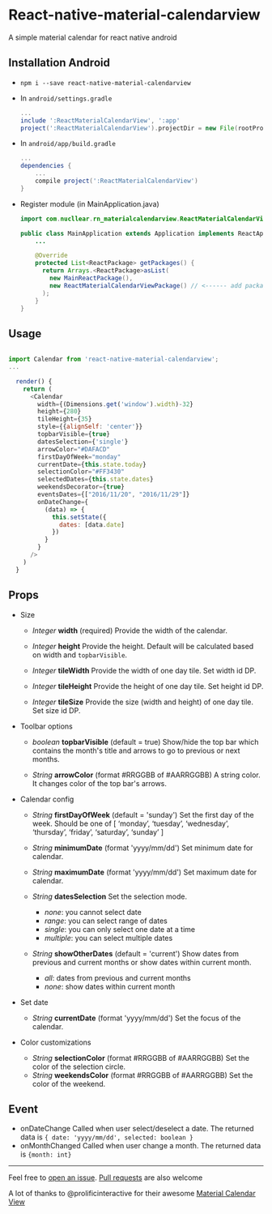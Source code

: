 # React-native-material-calendarview

A simple material calendar for react native android

## Installation Android
- `npm i --save react-native-material-calendarview`

- In `android/settings.gradle`

    ```gradle
    ...
    include ':ReactMaterialCalendarView', ':app'
    project(':ReactMaterialCalendarView').projectDir = new File(rootProject.projectDir, '../node_modules/react-native-material-calendarview/app')
    ```

- In `android/app/build.gradle`

    ```gradle
    ...
    dependencies {
        ...
        compile project(':ReactMaterialCalendarView')
    }
    ```

- Register module (in MainApplication.java)

    ```java
    import com.nucllear.rn_materialcalendarview.ReactMaterialCalendarViewPackage; // <----- import package

    public class MainApplication extends Application implements ReactApplication {
        ...

        @Override
        protected List<ReactPackage> getPackages() {
          return Arrays.<ReactPackage>asList(
            new MainReactPackage(),
            new ReactMaterialCalendarViewPackage() // <------ add package here
          );
        }
    }
    ```

## Usage

```js

import Calendar from 'react-native-material-calendarview';
...

  render() {
    return (
      <Calendar
        width={(Dimensions.get('window').width)-32}
        height={280}
        tileHeight={35}
        style={{alignSelf: 'center'}}
        topbarVisible={true}
        datesSelection={'single'}
        arrowColor="#DAFACD"
        firstDayOfWeek="monday"
        currentDate={this.state.today}
        selectionColor="#FF3430"
        selectedDates={this.state.dates}
        weekendsDecorator={true}
        eventsDates={["2016/11/20", "2016/11/29"]}
        onDateChange={
          (data) => {
            this.setState({
              dates: [data.date]
            })
          }
        }
      />
    )
  }
```

## Props

* Size
  - *Integer* **width** (required)
  Provide the width of the calendar.

  - *Integer* **height**
  Provide the height. Default will be calculated based on width and ```topbarVisible```.

  - *Integer* **tileWidth**
  Provide the width of one day tile. Set width id DP.

  - *Integer* **tileHeight**
  Provide the height of one day tile. Set height id DP.

  - *Integer* **tileSize**
  Provide the size (width and height) of one day tile. Set size id DP.

* Toolbar options
  - *boolean* **topbarVisible** (default = true)
  Show/hide the top bar which contains the month's title and arrows to go to previous or next months.
  
  - *String* **arrowColor** (format #RRGGBB of #AARRGGBB)
  A string color. It changes color of the top bar's arrows.

* Calendar config
  - *String* **firstDayOfWeek** (default = 'sunday')
  Set the first day of the week.
  Should be one of [ ‘monday’, ‘tuesday’, ‘wednesday’, ‘thursday’, ‘friday’, ‘saturday’, ‘sunday’ ]
  
  - *String* **minimumDate** (format 'yyyy/mm/dd')
  Set minimum date for calendar.
  
  - *String* **maximumDate** (format 'yyyy/mm/dd')
  Set maximum date for calendar.
  
  - *String* **datesSelection**
  Set the selection mode.
      - *none*: you cannot select date
      - *range*: you can select range of dates
      - *single*: you can only select one date at a time
      - *multiple*: you can select multiple dates
  
  - *String* **showOtherDates** (default = 'current')
  Show dates from previous and current months or show dates within current month.
      - *all*: dates from previous and current months
      - *none*: show dates within current month

* Set date
  - *String* **currentDate** (format 'yyyy/mm/dd')
  Set the focus of the calendar.
  
* Color customizations
  - *String* **selectionColor** (format #RRGGBB of #AARRGGBB)
  Set the color of the selection circle.
  - *String* **weekendsColor** (format #RRGGBB of #AARRGGBB)
  Set the color of the weekend.

## Event

- onDateChange
Called when user select/deselect a date. The returned data is
```{ date: 'yyyy/mm/dd', selected: boolean }```
- onMonthChanged
Called when user change a month. The returned data is
```{month: int}```

--------------------------------
Feel free to [open an issue](https://github.com/NuclleaR/react-native-material-calendarview/issues).
[Pull requests](https://github.com/NuclleaR/react-native-material-calendarview/pulls) are also welcome

A lot of thanks to @prolificinteractive for their awesome [Material Calendar View](https://github.com/prolificinteractive/material-calendarview)